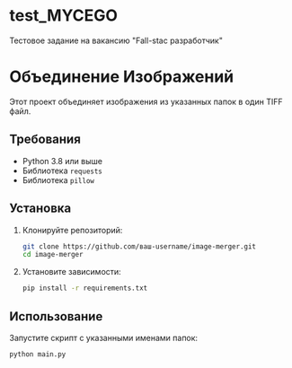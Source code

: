 # test_MYCEGO
Тестовое задание на вакансию "Fall-stac разработчик"
# Объединение Изображений

Этот проект объединяет изображения из указанных папок в один TIFF файл.

## Требования

- Python 3.8 или выше
- Библиотека `requests`
- Библиотека `pillow`

## Установка

1. Клонируйте репозиторий:
    ```sh
    git clone https://github.com/ваш-username/image-merger.git
    cd image-merger
    ```

2. Установите зависимости:
    ```sh
    pip install -r requirements.txt
    ```

## Использование

Запустите скрипт с указанными именами папок:
```sh
python main.py
